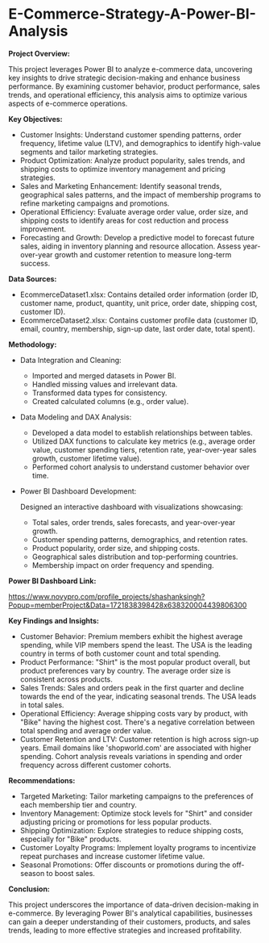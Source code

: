 # E-Commerce-Strategy-A-Power-BI-Analysis

**Project Overview:**

This project leverages Power BI to analyze e-commerce data, uncovering key insights to drive strategic decision-making and enhance business performance. By examining customer behavior, product performance, sales trends, and operational efficiency, this analysis aims to optimize various aspects of e-commerce operations.

**Key Objectives:**

* Customer Insights: Understand customer spending patterns, order frequency, lifetime value (LTV), and demographics to identify high-value segments and tailor marketing strategies.
* Product Optimization: Analyze product popularity, sales trends, and shipping costs to optimize inventory management and pricing strategies.
* Sales and Marketing Enhancement: Identify seasonal trends, geographical sales patterns, and the impact of membership programs to refine marketing campaigns and promotions.
* Operational Efficiency: Evaluate average order value, order size, and shipping costs to identify areas for cost reduction and process improvement.
* Forecasting and Growth: Develop a predictive model to forecast future sales, aiding in inventory planning and resource allocation. Assess year-over-year growth and customer retention to measure long-term success.

**Data Sources:**

* EcommerceDataset1.xlsx: Contains detailed order information (order ID, customer name, product, quantity, unit price, order date, shipping cost, customer ID).
* EcommerceDataset2.xlsx: Contains customer profile data (customer ID, email, country, membership, sign-up date, last order date, total spent).

**Methodology:**

* Data Integration and Cleaning:

  - Imported and merged datasets in Power BI.
  - Handled missing values and irrelevant data.
  - Transformed data types for consistency.
  - Created calculated columns (e.g., order value).

* Data Modeling and DAX Analysis:

  - Developed a data model to establish relationships between tables.
  - Utilized DAX functions to calculate key metrics (e.g., average order value, customer spending tiers, retention rate, year-over-year sales growth, customer lifetime value).
  - Performed cohort analysis to understand customer behavior over time.

* Power BI Dashboard Development:

   Designed an interactive dashboard with visualizations showcasing:
   - Total sales, order trends, sales forecasts, and year-over-year growth.
   - Customer spending patterns, demographics, and retention rates.
   - Product popularity, order size, and shipping costs.
   - Geographical sales distribution and top-performing countries.
   - Membership impact on order frequency and spending.

**Power BI Dashboard Link:**

https://www.novypro.com/profile_projects/shashanksingh?Popup=memberProject&Data=1721838398428x638320004439806300

**Key Findings and Insights:**

* Customer Behavior: Premium members exhibit the highest average spending, while VIP members spend the least. The USA is the leading country in terms of both customer count and total spending.
* Product Performance: "Shirt" is the most popular product overall, but product preferences vary by country. The average order size is consistent across products.
* Sales Trends: Sales and orders peak in the first quarter and decline towards the end of the year, indicating seasonal trends. The USA leads in total sales.
* Operational Efficiency: Average shipping costs vary by product, with "Bike" having the highest cost. There's a negative correlation between total spending and average order value.
* Customer Retention and LTV: Customer retention is high across sign-up years. Email domains like 'shopworld.com' are associated with higher spending. Cohort analysis reveals variations in spending and order frequency across different customer cohorts.

**Recommendations:**

* Targeted Marketing: Tailor marketing campaigns to the preferences of each membership tier and country.
* Inventory Management: Optimize stock levels for "Shirt" and consider adjusting pricing or promotions for less popular products.
* Shipping Optimization: Explore strategies to reduce shipping costs, especially for "Bike" products.
* Customer Loyalty Programs: Implement loyalty programs to incentivize repeat purchases and increase customer lifetime value.
* Seasonal Promotions: Offer discounts or promotions during the off-season to boost sales.

**Conclusion:**

This project underscores the importance of data-driven decision-making in e-commerce. By leveraging Power BI's analytical capabilities, businesses can gain a deeper understanding of their customers, products, and sales trends, leading to more effective strategies and increased profitability.
